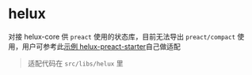 # helux

对接 helux-core 供 `preact` 使用的状态库，目前无法导出 `preact/compact` 使用，用户可参考此[示例 helux-preact-starter](https://codesandbox.io/s/helux-preact-starter-dnyzpy)自己做适配

> 适配代码在 `src/libs/helux` 里
